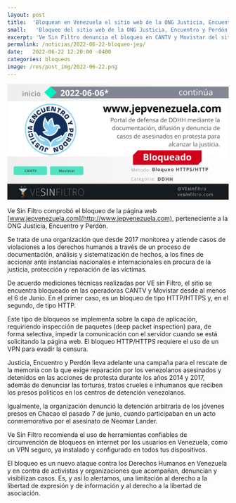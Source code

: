 ```yaml
---
layout: post
title:  'Bloquean en Venezuela el sitio web de la ONG Justicia, Encuentro y Perdón'
small:   'Bloqueo del sitio web de la ONG Justicia, Encuentro y Perdón'
excerpt: 'Ve Sin Filtro denuncia el bloqueo en CANTV y Movistar del sitio web de la ONG Justicia, Encuentro y Perdón'
permalink: /noticias/2022-06-22-bloqueo-jep/
date:   2022-06-22 12:20:00 -0400
categories: bloqueos
image: /res/post_img/2022-06-22.png
---
```


<p class="cover"><img class="" src="/res/post_img/2022-06-22.png"></p>

Ve Sin Filtro comprobó el bloqueo de la página web [www.jepvenezuela.com](http://www.jepvenezuela.com), perteneciente a la ONG Justicia, Encuentro y Perdón.

Se trata de una organización que desde 2017 monitorea y atiende casos de violaciones a los derechos humanos a través de un proceso de documentación, análisis y sistematización de hechos, a los fines de accionar ante instancias nacionales e internacionales en procura de la justicia, protección y reparación de las víctimas. 

De acuerdo mediciones técnicas realizadas por VE sin Filtro, el sitio se encuentra bloqueado en las operadoras CANTV y Movistar desde al menos el 6 de Junio. En el primer caso, es un bloqueo de tipo HTTP/HTTPS y, en el segundo, de tipo HTTP.

Este tipo de bloqueos se implementa sobre la capa de aplicación, requiriendo inspección de paquetes (deep packet inspection) para, de forma selectiva, impedir la comunicación con el servidor cuando se está solicitando la página web. El bloqueo HTTP/HTTPS requiere el uso de un VPN para evadir la censura.

Justicia, Encuentro y Perdón lleva adelante una campaña para el rescate de la memoria con la que exige reparación por los venezolanos asesinados y detenidos en las acciones de protesta durante los años 2014 y 2017, además de denunciar las torturas, tratos crueles e inhumanos que reciben los presos políticos en los centros de detención venezolanos.

Igualmente, la organización denunció la detención arbitraria de los jóvenes presos en Chacao el pasado 7 de junio, cuando participaban en un acto conmemorativo por el asesinato de Neomar Lander.

Ve Sin Filtro recomienda el uso de herramientas confiables de circunvención de bloqueos en internet por los usuarios en Venezuela, como un VPN seguro, ya instalado y configurado en todos tus dispositivos.

El bloqueo es un nuevo ataque contra los Derechos Humanos en Venezuela y en contra de activistas y organizaciones que acompañan, denuncian y visibilizan casos. Es, y así lo alertamos, una limitación al derecho a la libertad de expresión y de información y al derecho a la libertad de asociación.
